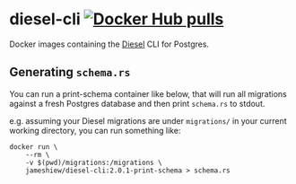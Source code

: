 # diesel-cli [![Docker Hub pulls](https://img.shields.io/docker/pulls/jameshiew/diesel-cli?style=flat-square)](https://hub.docker.com/r/jameshiew/diesel-cli/tags)

Docker images containing the [Diesel](https://diesel.rs/) CLI for Postgres.

## Generating `schema.rs`

You can run a print-schema container like below, that will run all migrations against a fresh Postgres database and then print `schema.rs` to stdout.

e.g. assuming your Diesel migrations are under `migrations/` in your current working directory, you can run something like:

```shell
docker run \
    --rm \
    -v $(pwd)/migrations:/migrations \
    jameshiew/diesel-cli:2.0.1-print-schema > schema.rs
```
